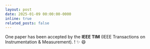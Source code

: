 ```yaml
---
layout: post
date: 2025-01-09 00:00:00-0000
inline: true
related_posts: false
---
```


One paper has been accepted by the **IEEE TIM** (IEEE Transactions on Instrumentation & Measurement).
! :sparkles: :smile: